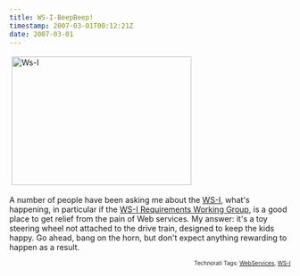 ```yaml
---
title: WS-I-BeepBeep!
timestamp: 2007-03-01T00:12:21Z
date: 2007-03-01
---
```


<img src="http://blog.whatfettle.com//images/ws-i.png" height="231" width="322" border="0" hspace="4" vspace="4" alt="Ws-I" />

<p>A number of people have been asking me about the <a href="http://www.ws-i.org/">WS-I</a>, what's happening, in particular if the <a href="http://www.ws-i.org/deliverables/workinggroup.aspx?wg=requirements">WS-I Requirements Working Group</a>, is a good place to get relief from the pain of Web services. My answer: it's a toy steering wheel not attached to the drive train, designed to keep the kids happy. Go ahead, bang on the horn, but don't expect anything rewarding to happen as a result.</p>

<!-- technorati tags start --><p style="text-align:right;font-size:10px;">Technorati Tags: <a href="http://www.technorati.com/tag/WebServices" rel="tag">WebServices</a>, <a href="http://www.technorati.com/tag/WS-I" rel="tag">WS-I</a></p><!-- technorati tags end -->